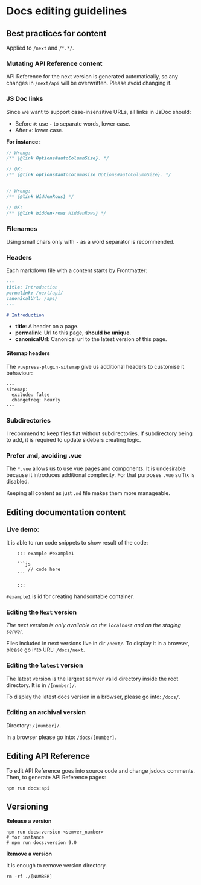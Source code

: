 # Docs editing guidelines

## Best practices for content

Applied to `/next` and `/*.*/`.

### Mutating API Reference content

API Reference for the next version is generated automatically, so any changes in `/next/api` will be overwritten. Please avoid changing it.

### JS Doc links

Since we want to support case-insensitive URLs, all links in JsDoc should:

* Before `#`: use `-` to separate words, lower case.
* After `#`: lower case.

**For instance:**

```js
// Wrong:
/** {@link Options#autoColumnSize}. */

// OK: 
/** {@link options#autocolumnsize Options#autoColumnSize}. */


// Wrong:
/** {@link HiddenRows} */

// OK:
/** {@link hidden-rows HiddenRows} */
```

### Filenames

Using small chars only with `-` as a word separator is recommended.

### Headers

Each markdown file with a content starts by Frontmatter:

```markdown
---
title: Introduction
permalink: /next/api/
canonicalUrl: /api/
---

# Introduction
```

* **title**: A header on a page.
* **permalink**: Url to this page, **should be unique**.
* **canonicalUrl**: Canonical url to the latest version of this page.

#### Sitemap headers

The `vuepress-plugin-sitemap` give us additional headers to customise it behaviour:

```
---
sitemap:
  exclude: false
  changefreq: hourly
---
```

### Subdirectories

I recommend to keep files flat without subdirectories. 
If subdirectory being to add, it is required to update sidebars creating logic.

### Prefer .md, avoiding .vue

The `*.vue` allows us to use vue pages and components. It is undesirable because it introduces additional complexity. 
For that purposes `.vue` suffix is disabled.

Keeping all content as just `.md` file makes them more manageable.

## Editing documentation content

### Live demo:
It is able to run code snippets to show result of the code:

```
    ::: example #example1

    ```js
        // code here
    ```

    :::
```

`#example1` is id for creating handsontable container.
 
### Editing the `Next` version

*The next version is only available on the `localhost` and on the staging server.*

Files included in next versions live in dir `/next/`.
To display it in a browser, please go into URL: `/docs/next`.

### Editing the `latest` version

The latest version is the largest semver valid directory inside the root directory. 
It is in `/[number]/`.

To display the latest docs version in a browser, please go into: `/docs/`.

### Editing an archival version

Directory: `/[number]/`.

In a browser please go into: `/docs/[number]`.

## Editing API Reference

To edit API Reference goes into source code and change jsdocs comments. Then, to generate API Reference pages:

```shell script
npm run docs:api
```

## Versioning

**Release a version**

```shell script
npm run docs:version <semver_number>
# for instance 
# npm run docs:version 9.0
```

**Remove a version**

It is enough to remove version directory.

```shell script
rm -rf ./[NUMBER]
```
